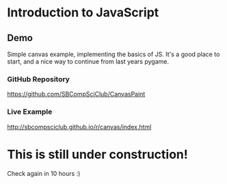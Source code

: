# Introduction to JavaScript
## Demo
Simple canvas example, implementing the basics of JS. It's a good place to start, and a nice way to continue from last years pygame.
### GitHub Repository
https://github.com/SBCompSciClub/CanvasPaint
### Live Example
http://sbcompsciclub.github.io/r/canvas/index.html
# This is still under construction!
Check again in 10 hours :)